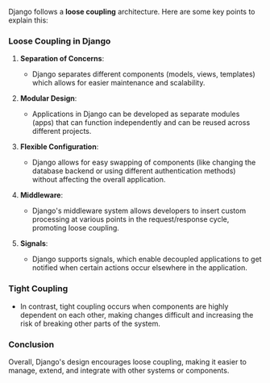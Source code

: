 Django follows a **loose coupling** architecture. Here are some key points to explain this:

### Loose Coupling in Django

1. **Separation of Concerns**:
   - Django separates different components (models, views, templates) which allows for easier maintenance and scalability.

2. **Modular Design**:
   - Applications in Django can be developed as separate modules (apps) that can function independently and can be reused across different projects.

3. **Flexible Configuration**:
   - Django allows for easy swapping of components (like changing the database backend or using different authentication methods) without affecting the overall application.

4. **Middleware**:
   - Django's middleware system allows developers to insert custom processing at various points in the request/response cycle, promoting loose coupling.

5. **Signals**:
   - Django supports signals, which enable decoupled applications to get notified when certain actions occur elsewhere in the application.

### Tight Coupling
- In contrast, tight coupling occurs when components are highly dependent on each other, making changes difficult and increasing the risk of breaking other parts of the system.

### Conclusion
Overall, Django's design encourages loose coupling, making it easier to manage, extend, and integrate with other systems or components.